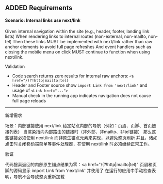 ## ADDED Requirements

#### Scenario: Internal links use next/link
Given internal navigation within the site (e.g., header, footer, landing link lists)
When rendering links to internal routes (non-external, non-mailto, non-tel)
Then these links MUST be implemented with next/link rather than raw anchor elements to avoid full page refreshes
And event handlers such as closing the mobile menu on click MUST continue to function when using next/link.

Validation
- Code search returns zero results for internal raw anchors: `<a href="/(?!http|mailto|tel)`
- Header and Footer source show `import Link from 'next/link'` and usage of `<Link href="...">`
- Manual check in the running app indicates navigation does not cause full page reloads


---

新增需求

场景：内部链接使用 next/link
给定站点内部的导航（例如：页眉、页脚、首页链接列表）
当渲染指向内部路由的链接时（非外部、非mailto、非tel链接）
那么这些链接必须使用 next/link 而非原生锚点元素来实现，以避免整页刷新
并且，诸如点击时关闭移动端菜单等事件处理器，在使用 next/link 时必须继续正常工作。

验证

代码搜索返回的内部原生锚点结果为零：<a href="/(?!http|mailto|tel)"
页眉和页脚的源码显示 import Link from 'next/link' 并使用了 <Link href="...">
在运行的应用中手动检查表明，导航不会导致整页重新加载